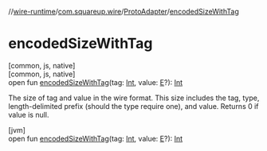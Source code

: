 //[wire-runtime](../../../index.md)/[com.squareup.wire](../index.md)/[ProtoAdapter](index.md)/[encodedSizeWithTag](encoded-size-with-tag.md)

# encodedSizeWithTag

[common, js, native]\
[common, js, native]\
open fun [encodedSizeWithTag](encoded-size-with-tag.md)(tag: [Int](https://kotlinlang.org/api/latest/jvm/stdlib/kotlin/-int/index.html), value: [E](index.md)?): [Int](https://kotlinlang.org/api/latest/jvm/stdlib/kotlin/-int/index.html)

The size of tag and value in the wire format. This size includes the tag, type, length-delimited prefix (should the type require one), and value. Returns 0 if value is null.

[jvm]\
open fun [encodedSizeWithTag](encoded-size-with-tag.md)(tag: [Int](https://kotlinlang.org/api/latest/jvm/stdlib/kotlin/-int/index.html), value: [E](index.md)?): [Int](https://kotlinlang.org/api/latest/jvm/stdlib/kotlin/-int/index.html)
